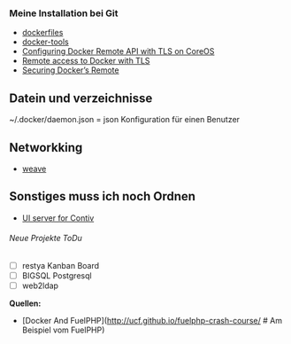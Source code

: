 ### Meine Installation bei Git 
* [dockerfiles](https://github.com/kernt/dockerfiles)
* [docker-tools](https://github.com/kernt/docker-tools)
* [Configuring Docker Remote API with TLS on CoreOS](http://blog.jameskyle.org/2014/04/coreos-docker-remote-api-tls/)
* [Remote access to Docker with TLS](https://sheerun.net/2014/05/17/remote-access-to-docker-with-tls/)
* [Securing Docker’s Remote](https://dzone.com/articles/securing-docker%E2%80%99s-remote-api)

## Datein und verzeichnisse

~/.docker/daemon.json = json Konfiguration für einen Benutzer 

## Networkking
* [weave](../docker-networking-weave-net-install-konfiguration)


## Sonstiges muss ich noch Ordnen
* [UI server for Contiv](https://github.com/rhim/auth_proxy)

###### Neue Projekte ToDu
* [ ]  restya Kanban Board
* [ ]  BIGSQL Postgresql
* [ ]  web2ldap

**Quellen:**
* [Docker And  FuelPHP](http://ucf.github.io/fuelphp-crash-course/ # Am Beispiel vom FuelPHP)
